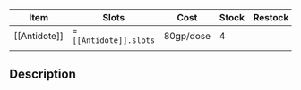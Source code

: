 
| Item         | Slots                 | Cost      | Stock | Restock |
| ------------ | --------------------- | --------- | ----- | ------- |
| [[Antidote]] | `=[[Antidote]].slots` | 80gp/dose | 4     |         |
|              |                       |           |       |         |



## Description


